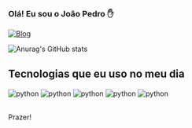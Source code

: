 ### Olá! Eu sou o João Pedro ✋
[![Blog](https://img.shields.io/badge/Itch.io-FA5C5C?style=for-the-badge&logo=itchdotio&logoColor=white)](https://skardoosh.itch.io/)

![Anurag's GitHub stats](https://github-readme-stats.vercel.app/api?username=JPedroSka&show_icons=true&theme=transparent)

## Tecnologias que eu uso no meu dia

<div style="display: inline_block">
    <img align="center" alt="python" src="https://img.shields.io/badge/Godot%204-478cbf?style=for-the-badge&logo=godotengine&logoColor=white" />
    <img align="center" alt="python" src="https://img.shields.io/badge/Python-14354C?style=for-the-badge&logo=python&logoColor=white" />
    <img align="center" alt="python" src="https://img.shields.io/badge/HTML5-E34F26?style=for-the-badge&logo=html5&logoColor=white" />
    <img align="center" alt="python" src="https://img.shields.io/badge/CSS3-1572B6?style=for-the-badge&logo=css3&logoColor=white" />
    <img align="center" alt="python" src="https://img.shields.io/badge/JavaScript-F7DF1E?style=for-the-badge&logo=javascript&logoColor=black" />
</div><br/>

Prazer!
